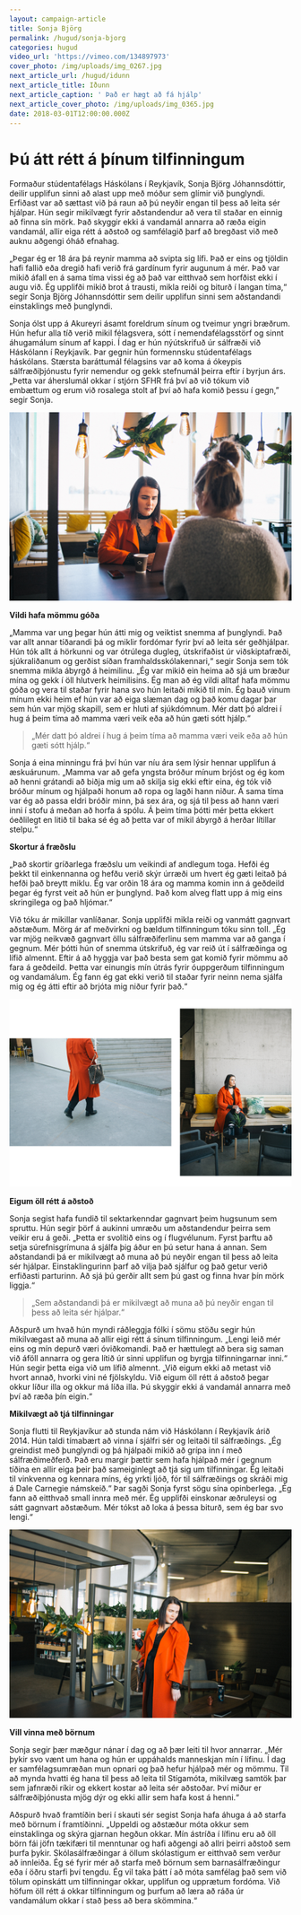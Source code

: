 ```yaml
---
layout: campaign-article
title: Sonja Björg
permalink: /hugud/sonja-bjorg
categories: hugud
video_url: 'https://vimeo.com/134897973'
cover_photo: /img/uploads/img_0267.jpg
next_article_url: /hugud/idunn
next_article_title: Iðunn
next_article_caption: ' Það er hægt að fá hjálp'
next_article_cover_photo: /img/uploads/img_0365.jpg
date: 2018-03-01T12:00:00.000Z
---
```

# Þú átt rétt á þínum tilfinningum

Formaður stúdentafélags Háskólans í Reykjavík, Sonja Björg Jóhannsdóttir, deilir upplifun sinni að alast upp með móður sem glímir við þunglyndi. Erfiðast var að sættast við þá raun að þú neyðir engan til þess að leita sér hjálpar. Hún segir mikilvægt fyrir aðstandendur að vera til staðar en einnig að finna sín mörk. Það skyggir ekki á vandamál annarra að ræða eigin vandamál, allir eiga rétt á aðstoð og samfélagið þarf að bregðast við með auknu aðgengi óháð efnahag. 

„Þegar ég er 18 ára þá reynir mamma að svipta sig lífi. Það er eins og tjöldin hafi fallið eða dregið hafi verið frá gardínum fyrir augunum á mér. Það var mikið áfall en á sama tíma vissi ég að það var eitthvað sem horfðist ekki í augu við. Ég upplifði mikið brot á trausti, mikla reiði og biturð í langan tíma,“ segir Sonja Björg Jóhannsdóttir sem deilir upplifun sinni sem aðstandandi einstaklings með þunglyndi. 

Sonja ólst upp á Akureyri ásamt foreldrum sínum og tveimur yngri bræðrum. Hún hefur alla tíð verið mikil félagsvera, sótt í nemendafélagsstörf og sinnt áhugamálum sínum af kappi. Í dag er hún nýútskrifuð úr sálfræði við Háskólann í Reykjavík. Þar gegnir hún formennsku stúdentafélags háskólans. Stærsta baráttumál félagsins var að koma á ókeypis sálfræðiþjónustu fyrir nemendur og gekk stefnumál þeirra eftir í byrjun árs. „Þetta var áherslumál okkar í stjórn SFHR frá því að við tókum við embættum og erum við rosalega stolt af því að hafa komið þessu í gegn,” segir Sonja.  

![null](/img/uploads/img_0317.jpg)

**Vildi hafa mömmu góða**

„Mamma var ung þegar hún átti mig og veiktist snemma af þunglyndi. Það var allt annar tíðarandi þá og miklir fordómar fyrir því að leita sér geðhjálpar. Hún tók allt á hörkunni og var ótrúlega dugleg, útskrifaðist úr viðskiptafræði, sjúkraliðanum og gerðist síðan framhaldsskólakennari,“ segir Sonja sem tók snemma mikla ábyrgð á heimilinu. „Ég var mikið ein heima að sjá um bræður mína og gekk í öll hlutverk heimilisins. Ég man að ég vildi alltaf hafa mömmu góða og vera til staðar fyrir hana svo hún leitaði mikið til mín. Ég bauð vinum mínum ekki heim ef hún var að eiga slæman dag og það komu dagar þar sem hún var mjög skapill, sem er hluti af sjúkdómnum. Mér datt þó aldrei í hug á þeim tíma að mamma væri veik eða að hún gæti sótt hjálp.“ 

> „Mér datt þó aldrei í hug á þeim tíma að mamma væri veik eða að hún gæti sótt hjálp.“ 

Sonja á eina minningu frá því hún var níu ára sem lýsir hennar upplifun á æskuárunum. „Mamma var að gefa yngsta bróður mínum brjóst og ég kom að henni grátandi að biðja mig um að skilja sig ekki eftir eina, ég tók við bróður mínum og hjálpaði honum að ropa og lagði hann niður. Á sama tíma var ég að passa eldri bróðir minn, þá sex ára, og sjá til þess að hann væri inni í stofu á meðan að horfa á spólu. Á þeim tíma þótti mér þetta ekkert óeðlilegt en litið til baka sé ég að þetta var of mikil ábyrgð á herðar lítillar stelpu.“

**Skortur á fræðslu**

„Það skortir gríðarlega fræðslu um veikindi af andlegum toga. Hefði ég þekkt til einkennanna og hefðu verið skýr úrræði um hvert ég gæti leitað þá hefði það breytt miklu. Ég var orðin 18 ára og mamma komin inn á geðdeild þegar ég fyrst veit að hún er þunglynd. Það kom alveg flatt upp á mig eins skringilega og það hljómar.“  

Við tóku ár mikillar vanlíðanar. Sonja upplifði mikla reiði og vanmátt gagnvart aðstæðum. Mörg ár af meðvirkni og bældum tilfinningum tóku sinn toll. „Ég var mjög neikvæð gagnvart öllu sálfræðiferlinu sem mamma var að ganga í gegnum. Mér þótti hún of snemma útskrifuð, ég var reið út í sálfræðinga og lífið almennt. Eftir á að hyggja var það besta sem gat komið fyrir mömmu að fara á geðdeild. Þetta var einungis mín útrás fyrir óuppgerðum tilfinningum og vandamálum. Ég fann ég gat ekki verið til staðar fyrir neinn nema sjálfa mig og ég átti eftir að brjóta mig niður fyrir það.“

![null](/img/uploads/sonja_bjorg.jpg)

**Eigum öll rétt á aðstoð**

Sonja segist hafa fundið til sektarkenndar gagnvart þeim hugsunum sem spruttu. Hún segir þörf á aukinni umræðu um aðstandendur þeirra sem veikir eru á geði. „Þetta er svolítið eins og í flugvélunum. Fyrst þarftu að setja súrefnisgrímuna á sjálfa þig áður en þú setur hana á annan. Sem aðstandandi þá er mikilvægt að muna að þú neyðir engan til þess að leita sér hjálpar. Einstaklingurinn þarf að vilja það sjálfur og það getur verið erfiðasti parturinn. Að sjá þú gerðir allt sem þú gast og finna hvar þín mörk liggja.“

> „Sem aðstandandi þá er mikilvægt að muna að þú neyðir engan til þess að leita sér hjálpar.“

Aðspurð um hvað hún myndi ráðleggja fólki í sömu stöðu segir hún mikilvægast að muna að allir eigi rétt á sínum tilfinningum. „Lengi leið mér eins og mín depurð væri óviðkomandi. Það er hættulegt að bera sig saman við áföll annarra og gera lítið úr sinni upplifun og byrgja tilfinningarnar inni.“ Hún segir þetta eiga við um lífið almennt. „Við eigum ekki að metast við hvort annað, hvorki vini né fjölskyldu. Við eigum öll rétt á aðstoð þegar okkur líður illa og okkur má líða illa. Þú skyggir ekki á vandamál annarra með því að ræða þín eigin.“

**Mikilvægt að tjá tilfinningar**

Sonja flutti til Reykjavíkur að stunda nám við Háskólann í Reykjavík árið 2014. Hún taldi tímabært að vinna í sjálfri sér og leitaði til sálfræðings. „Ég greindist með þunglyndi og þá hjálpaði mikið að grípa inn í með sálfræðimeðferð. Það eru margir þættir sem hafa hjálpað mér í gegnum tíðina en allir eiga þeir það sameiginlegt að tjá sig um tilfinningar. Ég leitaði til vinkvenna og kennara míns, ég yrkti ljóð, fór til sálfræðings og skráði mig á Dale Carnegie námskeið.“ Þar sagði Sonja fyrst sögu sína opinberlega. „Ég fann að eitthvað small innra með mér. Ég upplifði einskonar æðruleysi og sátt gagnvart aðstæðum. Mér tókst að loka á þessa biturð, sem ég bar svo lengi.“

![null](/img/uploads/img_0305.jpg)

**Vill vinna með börnum**

Sonja segir þær mæðgur nánar í dag og að þær leiti til hvor annarrar. „Mér þykir svo vænt um hana og hún er uppáhalds manneskjan mín í lífinu. Í dag er samfélagsumræðan mun opnari og það hefur hjálpað mér og mömmu. Til að mynda hvatti ég hana til þess að leita til Stígamóta, mikilvæg samtök þar sem jafnræði ríkir og ekkert kostar að leita sér aðstoðar. Því miður er sálfræðiþjónusta mjög dýr og ekki allir sem hafa kost á henni.“

Aðspurð hvað framtíðin beri í skauti sér segist Sonja hafa áhuga á að starfa með börnum í framtíðinni. „Uppeldi og aðstæður móta okkur sem einstaklinga og skýra gjarnan hegðun okkar. Mín ástríða í lífinu eru að öll börn fái jöfn tækifæri til menntunar og hafi aðgengi að allri þeirri aðstoð sem þurfa þykir. Skólasálfræðingar á öllum skólastigum er eitthvað sem verður að innleiða. Ég sé fyrir mér að starfa með börnum sem barnasálfræðingur eða í öðru starfi því tengdu. Ég vil taka þátt í að móta samfélag það sem við tölum opinskátt um tilfinningar okkar, upplifun og upprætum fordóma. Við höfum öll rétt á okkar tilfinningum og þurfum að læra að ráða úr vandamálum okkar í stað þess að bera skömmina.“
